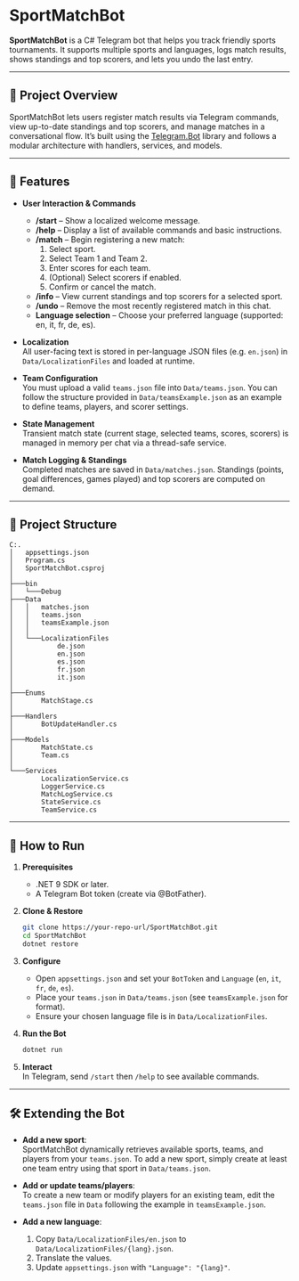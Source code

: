# SportMatchBot

**SportMatchBot** is a C# Telegram bot that helps you track friendly sports tournaments. It supports multiple sports and languages, logs match results, shows standings and top scorers, and lets you undo the last entry.

---

## 📌 Project Overview

SportMatchBot lets users register match results via Telegram commands, view up-to-date standings and top scorers, and manage matches in a conversational flow. It’s built using the [Telegram.Bot](https://github.com/TelegramBots/Telegram.Bot) library and follows a modular architecture with handlers, services, and models.

---

## 🎯 Features

- **User Interaction & Commands**  
  - **/start** – Show a localized welcome message.  
  - **/help** – Display a list of available commands and basic instructions.  
  - **/match** – Begin registering a new match:  
    1. Select sport.  
    2. Select Team 1 and Team 2.  
    3. Enter scores for each team.  
    4. (Optional) Select scorers if enabled.  
    5. Confirm or cancel the match.  
  - **/info** – View current standings and top scorers for a selected sport.  
  - **/undo** – Remove the most recently registered match in this chat.  
  - **Language selection** – Choose your preferred language (supported: en, it, fr, de, es).  

- **Localization**  
  All user-facing text is stored in per-language JSON files (e.g. `en.json`) in `Data/LocalizationFiles` and loaded at runtime.

- **Team Configuration**  
  You must upload a valid `teams.json` file into `Data/teams.json`. You can follow the structure provided in `Data/teamsExample.json` as an example to define teams, players, and scorer settings.

- **State Management**  
  Transient match state (current stage, selected teams, scores, scorers) is managed in memory per chat via a thread-safe service.

- **Match Logging & Standings**  
  Completed matches are saved in `Data/matches.json`. Standings (points, goal differences, games played) and top scorers are computed on demand.

---

## 📁 Project Structure

```plaintext
C:.
│   appsettings.json
│   Program.cs
│   SportMatchBot.csproj
│
├───bin
│   └───Debug
├───Data
│   │   matches.json
│   │   teams.json
│   │   teamsExample.json
│   │
│   └───LocalizationFiles
│           de.json
│           en.json
│           es.json
│           fr.json
│           it.json
│
├───Enums
│       MatchStage.cs
│
├───Handlers
│       BotUpdateHandler.cs
│
├───Models
│       MatchState.cs
│       Team.cs
│
└───Services
        LocalizationService.cs
        LoggerService.cs
        MatchLogService.cs
        StateService.cs
        TeamService.cs
```

---

## 🚀 How to Run

1. **Prerequisites**  
   - .NET 9 SDK or later.  
   - A Telegram Bot token (create via @BotFather).  

2. **Clone & Restore**  
   ```bash
   git clone https://your-repo-url/SportMatchBot.git
   cd SportMatchBot
   dotnet restore
   ```

3. **Configure**  
   - Open `appsettings.json` and set your `BotToken` and `Language` (`en`, `it`, `fr`, `de`, `es`).  
   - Place your `teams.json` in `Data/teams.json` (see `teamsExample.json` for format).  
   - Ensure your chosen language file is in `Data/LocalizationFiles`.

4. **Run the Bot**  
   ```bash
   dotnet run
   ```

5. **Interact**  
   In Telegram, send `/start` then `/help` to see available commands.

---

## 🛠️ Extending the Bot

- **Add a new sport**:  
  SportMatchBot dynamically retrieves available sports, teams, and players from your `teams.json`. To add a new sport, simply create at least one team entry using that sport in `Data/teams.json`.  

- **Add or update teams/players**:  
  To create a new team or modify players for an existing team, edit the `teams.json` file in `Data` following the example in `teamsExample.json`.  

- **Add a new language**:  
  1. Copy `Data/LocalizationFiles/en.json` to `Data/LocalizationFiles/{lang}.json`.  
  2. Translate the values.  
  3. Update `appsettings.json` with `"Language": "{lang}"`.
